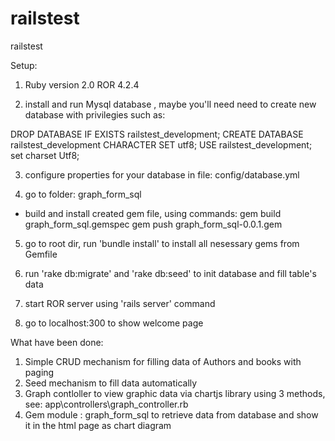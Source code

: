 # railstest
railstest

Setup:

1) Ruby version 2.0 ROR 4.2.4

2) install and run Mysql database , maybe you'll need need to create new database with privilegies such as:

DROP DATABASE IF EXISTS railstest_development;
CREATE DATABASE railstest_development CHARACTER SET utf8;
USE railstest_development;
set charset Utf8;

3) configure properties for your database in file: config/database.yml

4) go to folder: graph_form_sql
- build and install created gem file, using commands:
        gem build graph_form_sql.gemspec
        gem push graph_form_sql-0.0.1.gem

5) go to root dir, run 'bundle install'  to install all nesessary gems from Gemfile

6) run 'rake db:migrate' and 'rake db:seed' to init database and fill table's data

7) start ROR server using 'rails server' command

8) go to localhost:300 to show welcome page


What have been done:

1) Simple CRUD mechanism for filling data of Authors and books with paging
2) Seed mechanism to fill data automatically
3) Graph contloller to view graphic data via chartjs library using 3 methods, see: app\controllers\graph_controller.rb
4) Gem module : graph_form_sql to retrieve data from database and show it in the html page as chart diagram
